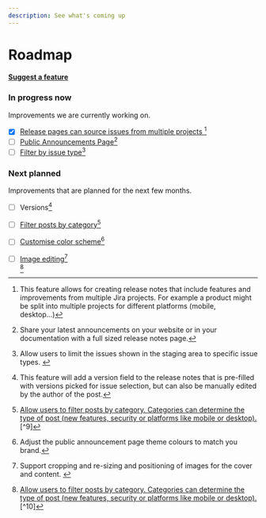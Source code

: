 ```yaml
---
description: See what's coming up
---
```


# Roadmap

#### [Suggest a feature](https://released.atlassian.net/servicedesk/customer/portal/2/group/2/create/10107)

### In progress now

Improvements we are currently working on.&#x20;

* [x] [Release pages can source issues from multiple projects ](#user-content-fn-1)[^1]
* [ ] [Public Announcements Page](#user-content-fn-2)[^2]
* [ ] [Filter by issue type](#user-content-fn-3)[^3]

### Next planned

Improvements that are planned for the next few months.

* [ ] Versions[^4]
* [ ] [Filter posts by category](#user-content-fn-5)[^5]
* [ ] [Customise color scheme](#user-content-fn-6)[^6]
* [ ] [Image editing](#user-content-fn-7)[^7] [\
  ](#user-content-fn-8)[^8]



[^1]: This feature allows for creating release notes that include features and improvements from multiple Jira projects. For example a product might be split into multiple projects for different platforms (mobile, desktop...)

[^2]: Share your latest announcements on your website or in your documentation with a full sized release notes page.

[^3]: Allow users to limit the issues shown in the staging area to specific issue types.&#x20;

[^4]: This feature will add a version field to the release notes that is pre-filled with versions picked for issue selection, but can also be manually edited by the author of the post.

[^5]: [Allow users to filter posts by category. Categories can determine the type of post (new features, security or platforms like mobile or desktop).](#user-content-fn-9)[^9]

[^6]: Adjust the public announcement page theme colours to match you brand.

[^7]: Support cropping and re-sizing and positioning of images for the cover and content.&#x20;

[^8]: [Allow users to filter posts by category. Categories can determine the type of post (new features, security or platforms like mobile or desktop).](#user-content-fn-10)[^10]
